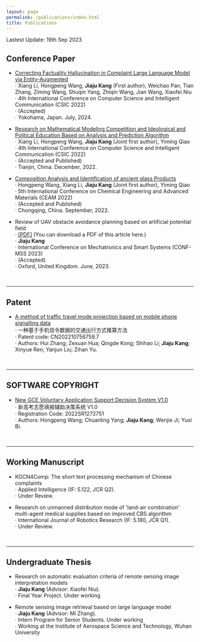 ```yaml
---
layout: page
permalink: /publications/index.html
title: Publications
---
```


Lastest Update: 19th Sep 2023&nbsp;

## Conference Paper



- [Correcting Factuality Hallucination in Complaint Large Language Model via Entity-Augmented](https://www.inns.org/ijcnn-home)<br>· Xiang Li, Hongpeng Wang, **Jiaju Kang** (First author),  Weichao Pan, Tian Zhang, Ziming Wang, Shuqin Yang, Zhiqin Wang, Jian Wang, Xiaofei Niu<br>· 4th International Conference on Computer Science and Intelligent Communication (CSIC 2022)<br>· (Accepted)<br>· Yokohama, Japan. July, 2024.<br>

- [Research on Mathematical Modeling Competition and Ideological and Political Education Based on Analysis and Prediction Algorithm](https://www.researchgate.net/publication/369471205_Research_on_Mathematical_Modeling_Competition_and_Ideological_and_Political_Education_Based_on_Analysis_and_Prediction_Algorithm)<br>· Xiang Li, Hongpeng Wang, **Jiaju Kang** (Joint first author), Yiming Qiao<br>· 4th International Conference on Computer Science and Intelligent Communication (CSIC 2022)<br>· (Accepted and Published)<br>· Tianjin, China. December, 2022.<br>

- [Composition Analysis and Identification of ancient glass Products](https://www.researchgate.net/publication/366262179_Composition_Analysis_and_Identification_of_ancient_glass_products)<br>· Hongpeng Wang, Xiang Li, **Jiaju Kang** (Joint first author), Yiming Qiao<br>· 5th International Conference on Chemical Engineering and Advanced Materials (CEAM 2022)<br>· (Accepted and Published)<br>· Chongqing, China. September, 2022. <br>

- Review of UAV obstacle avoidance planning based on artificial potential field<br>·  [[PDF]](https://kangjiaju.github.io/mypaper/2_paper000.pdf) (You can download a PDF of this article here.)<br>· **Jiaju Kang**<br>· International Conference on Mechatronics and Smart Systems (CONF-MSS 2023)<br>· (Accepted)<br>· Oxford, United Kingdom. June, 2023.<br>

  <br>

---

## Patent

- [A method of traffic travel mode projection based on mobile phone signalling data](https://pss-system.cponline.cnipa.gov.cn/retrieveList?prevPageTit=changgui)<br>
· 一种基于手机信令数据的交通出行方式推算方法<br>
· Patent code: CN202210756759.7<br>
· Authors: Hui Zhang; Zexuan Hua; Qingde Kong; Shihao Li; **Jiaju Kang**; Xinyue Ren; Yanjun Liu; Zihan Yu.

<br>

---

## SOFTWARE COPYRIGHT
- [New GCE Voluntary Application Support Decision System V1.0](https://register.ccopyright.com.cn/query.html)<br>
· 新高考志愿填报辅助决策系统 V1.0<br>
· Registration Code: 2022SR1272751<br>
· Authors: Hongpeng Wang; Chuanling Yang; **Jiaju Kang**; Wenjie Ji; Yuxi Bi.

<br>

---

## Working Manuscript

- KGCN4Comp: The short text processing mechanism of Chinese complaints<br>· Applied Intelligence (IF: 5.122, JCR Q2).<br> · Under Review.<br>

- Research on unmanned distribution mode of 'land-air combination' multi-agent medical supplies based on improved CBS algorithm<br>· International Journal of Robotics Research (IF: 5.180, JCR Q1).<br>· Under Review.<br>

  <br>

---

## Undergraduate Thesis

- Research on automatic evaluation criteria of remote sensing image interpretation models<br>· **Jiaju Kang** (Advisor: Xiaofei Niu). <br>· Final Year Project. Under working<br>

- Remote sensing image retrieval based on large language model<br>· **Jiaju Kang** (Advisor: Mi Zhang). <br>· Intern Program for Senior Students. Under working<br>· Working at the Institute of Aerospace Science and Technology, Wuhan University

  <br>
